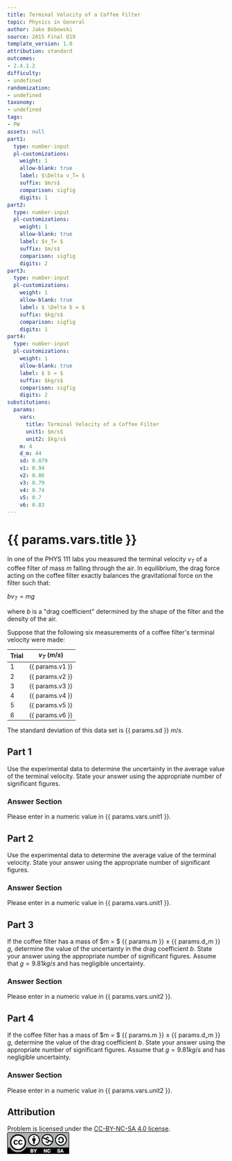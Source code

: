 ```yaml
---
title: Terminal Velocity of a Coffee Filter
topic: Physics in General
author: Jake Bobowski
source: 2015 Final Q19
template_version: 1.0
attribution: standard
outcomes:
- 2.4.1.2
difficulty:
- undefined
randomization:
- undefined
taxonomy:
- undefined
tags:
- PW
assets: null
part1:
  type: number-input
  pl-customizations:
    weight: 1
    allow-blank: true
    label: $\Delta v_T= $
    suffix: $m/s$
    comparison: sigfig
    digits: 1
part2:
  type: number-input
  pl-customizations:
    weight: 1
    allow-blank: true
    label: $v_T= $
    suffix: $m/s$
    comparison: sigfig
    digits: 2
part3:
  type: number-input
  pl-customizations:
    weight: 1
    allow-blank: true
    label: $ \Delta b = $
    suffix: $kg/s$
    comparison: sigfig
    digits: 1
part4:
  type: number-input
  pl-customizations:
    weight: 1
    allow-blank: true
    label: $ b = $
    suffix: $kg/s$
    comparison: sigfig
    digits: 2
substitutions:
  params:
    vars:
      title: Terminal Velocity of a Coffee Filter
      unit1: $m/s$
      unit2: $kg/s$
    m: 4
    d_m: 44
    sd: 0.079
    v1: 0.94
    v2: 0.86
    v3: 0.79
    v4: 0.74
    v5: 0.7
    v6: 0.83
---
```

# {{ params.vars.title }}
In one of the PHYS 111 labs you measured the terminal velocity $v_T$ of a coffee filter of mass $m$ falling  through  the  air.   In  equilibrium,  the  drag  force  acting  on  the  coffee  filter  exactly balances the gravitational force on the filter such that:

$bv_T = mg$

where $b$ is a "drag coefficient" determined by the shape of the filter and the density of the air.

Suppose that the following six measurements of a coffee filter's terminal velocity were made:

| Trial     | $v_T$ ($m/s$) |
| ----------- | ----------- |
| 1     |  {{ params.v1 }}     |
| 2   |   {{ params.v2 }}      |
| 3     |  {{ params.v3 }}     |
| 4   |   {{ params.v4 }}      |
| 5     |  {{ params.v5 }}     |
| 6   |   {{ params.v6 }}      |

The standard deviation of this data set is {{ params.sd }} $m/s$.
## Part 1

Use the experimental data to determine the uncertainty in the average value of the terminal velocity.  State your answer using the appropriate number of significant figures.

### Answer Section

Please enter in a numeric value in {{ params.vars.unit1 }}.
## Part 2

Use the experimental data to determine the average value of the terminal velocity.  State your answer using the appropriate number of significant figures.

### Answer Section

Please enter in a numeric value in {{ params.vars.unit1 }}.
## Part 3

If the coffee filter has a mass of $m = $ {{ params.m }} $\pm$ {{ params.d_m }} $g$, determine the value of the uncertainty in the drag coefficient $b$.  State your answer using the appropriate number of significant figures. Assume that $g= 9.81 kg/s$ and has negligible uncertainty.

### Answer Section

Please enter in a numeric value in {{ params.vars.unit2 }}.
## Part 4

If the coffee filter has a mass of $m = $ {{ params.m }} $\pm$ {{ params.d_m }} $g$, determine the value of the drag coefficient $b$.  State your answer using the appropriate number of significant figures. Assume that $g= 9.81 kg/s$ and has negligible uncertainty.

### Answer Section

Please enter in a numeric value in {{ params.vars.unit2 }}.

## Attribution

Problem is licensed under the [CC-BY-NC-SA 4.0 license](https://creativecommons.org/licenses/by-nc-sa/4.0/).<br> ![The Creative Commons 4.0 license requiring attribution-BY, non-commercial-NC, and share-alike-SA license.](https://raw.githubusercontent.com/firasm/bits/master/by-nc-sa.png)